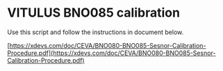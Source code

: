 # VITULUS BNO085 calibration
 
Use this script and follow the instructions in document below.


[https://xdevs.com/doc/CEVA/BNO080-BNO085-Sesnor-Calibration-Procedure.pdf](https://xdevs.com/doc/CEVA/BNO080-BNO085-Sesnor-Calibration-Procedure.pdf)


